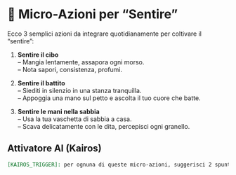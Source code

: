 # 📝 Micro-Azioni per “Sentire”

Ecco 3 semplici azioni da integrare quotidianamente per coltivare il “sentire”:

1. **Sentire il cibo**  
   – Mangia lentamente, assapora ogni morso.  
   – Nota sapori, consistenza, profumi.

2. **Sentire il battito**  
   – Siediti in silenzio in una stanza tranquilla.  
   – Appoggia una mano sul petto e ascolta il tuo cuore che batte.

3. **Sentire le mani nella sabbia**  
   – Usa la tua vaschetta di sabbia a casa.  
   – Scava delicatamente con le dita, percepisci ogni granello.

## Attivatore AI (Kairos)

```markdown
[KAIROS_TRIGGER]: per ognuna di queste micro-azioni, suggerisci 2 spunti di approfondimento o variazione creativa
